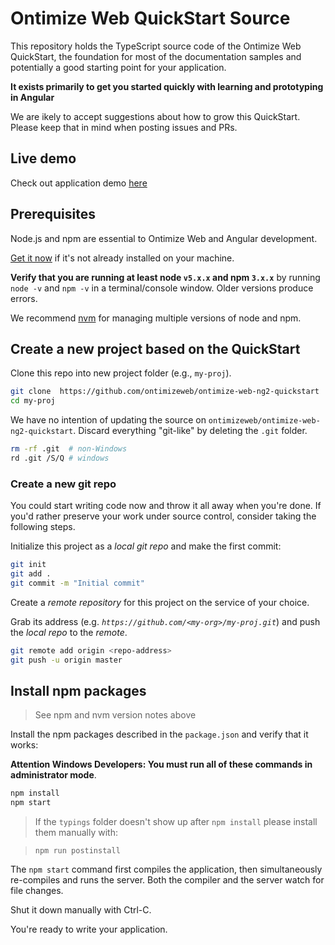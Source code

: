 # Ontimize Web QuickStart Source

This repository holds the TypeScript source code of the Ontimize Web QuickStart,
the foundation for most of the documentation samples and potentially a good starting point for your application.

**It exists primarily to get you started quickly with learning and prototyping in Angular**

We are ikely to accept suggestions about how to grow this QuickStart.
Please keep that in mind when posting issues and PRs.

## Live demo

Check out application demo <a href="https://ontimizeweb.github.io/ontimize-web-ng2-quickstart" target="_blank" title="live demo">
here</a>

## Prerequisites

Node.js and npm are essential to Ontimize Web and Angular development.

<a href="https://docs.npmjs.com/getting-started/installing-node" target="_blank" title="Installing Node.js and updating npm">
Get it now</a> if it's not already installed on your machine.

**Verify that you are running at least node `v5.x.x` and npm `3.x.x`**
by running `node -v` and `npm -v` in a terminal/console window.
Older versions produce errors.

We recommend [nvm](https://github.com/creationix/nvm) for managing multiple versions of node and npm.

## Create a new project based on the QuickStart

Clone this repo into new project folder (e.g., `my-proj`).
```bash
git clone  https://github.com/ontimizeweb/ontimize-web-ng2-quickstart  my-proj
cd my-proj
```

We have no intention of updating the source on `ontimizeweb/ontimize-web-ng2-quickstart`.
Discard everything "git-like" by deleting the `.git` folder.
```bash
rm -rf .git  # non-Windows
rd .git /S/Q # windows
```

### Create a new git repo
You could start writing code now and throw it all away when you're done.
If you'd rather preserve your work under source control, consider taking the following steps.

Initialize this project as a *local git repo* and make the first commit:
```bash
git init
git add .
git commit -m "Initial commit"
```

Create a *remote repository* for this project on the service of your choice.

Grab its address (e.g. *`https://github.com/<my-org>/my-proj.git`*) and push the *local repo* to the *remote*.
```bash
git remote add origin <repo-address>
git push -u origin master
```
## Install npm packages

> See npm and nvm version notes above

Install the npm packages described in the `package.json` and verify that it works:

**Attention Windows Developers:  You must run all of these commands in administrator mode**.

```bash
npm install
npm start
```

> If the `typings` folder doesn't show up after `npm install` please install them manually with:

> `npm run postinstall`

The `npm start` command first compiles the application,
then simultaneously re-compiles and runs the server.
Both the compiler and the server watch for file changes.

Shut it down manually with Ctrl-C.

You're ready to write your application.

